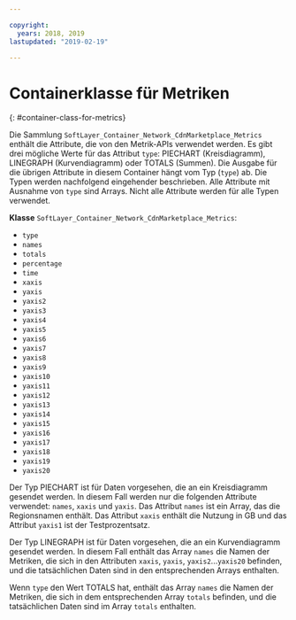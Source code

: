 ```yaml
---

copyright:
  years: 2018, 2019
lastupdated: "2019-02-19"

---
```


# Containerklasse für Metriken
{: #container-class-for-metrics}

Die Sammlung `SoftLayer_Container_Network_CdnMarketplace_Metrics` enthält die Attribute, die von den Metrik-APIs verwendet werden. Es gibt drei mögliche Werte für das Attribut `type`: PIECHART (Kreisdiagramm), LINEGRAPH (Kurvendiagramm) oder TOTALS (Summen). Die Ausgabe für die übrigen Attribute in diesem Container hängt vom Typ (`type`) ab. Die Typen werden nachfolgend eingehender beschrieben. Alle Attribute mit Ausnahme von `type` sind Arrays. Nicht alle Attribute werden für alle Typen verwendet.

**Klasse** `SoftLayer_Container_Network_CdnMarketplace_Metrics`:
* `type`
* `names`
* `totals`
* `percentage`
* `time`
* `xaxis`
* `yaxis`
* `yaxis2`
* `yaxis3`
* `yaxis4`
* `yaxis5`
* `yaxis6`
* `yaxis7`
* `yaxis8`
* `yaxis9`
* `yaxis10`
* `yaxis11`
* `yaxis12`
* `yaxis13`
* `yaxis14`
* `yaxis15`
* `yaxis16`
* `yaxis17`
* `yaxis18`
* `yaxis19`
* `yaxis20`

Der Typ PIECHART ist für Daten vorgesehen, die an ein Kreisdiagramm gesendet werden. In diesem Fall werden nur die folgenden Attribute verwendet: `names`, `xaxis` und `yaxis`. Das Attribut `names` ist ein Array, das die Regionsnamen enthält. Das Attribut `xaxis` enthält die Nutzung in GB und das Attribut `yaxis1` ist der Testprozentsatz.


Der Typ LINEGRAPH ist für Daten vorgesehen, die an ein Kurvendiagramm gesendet werden. In diesem Fall enthält das Array `names` die Namen der Metriken, die sich in den Attributen `xaxis`, `yaxis`, `yaxis2`...`yaxis20` befinden, und die tatsächlichen Daten sind in den entsprechenden Arrays enthalten.


Wenn `type` den Wert TOTALS hat, enthält das Array `names` die Namen der Metriken, die sich in dem entsprechenden Array `totals` befinden, und die tatsächlichen Daten sind im Array `totals` enthalten.
